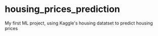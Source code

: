 # housing_prices_prediction
My first ML project, using Kaggle's housing datatset to predict housing prices
